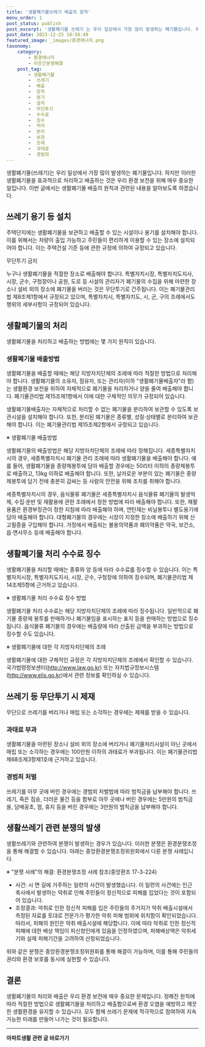 ```yaml
---
title: '생활폐기물쓰레기 배출의 원칙'
menu_order: 1
post_status: publish
post_excerpt: '생활폐기물 쓰레기 는 우리 일상에서 가장 많이 발생하는 폐기물입니다. 하지만 이러한 생활폐기물을 효과적으로 처리하고 배출하는 것은 우리 환경 보전을 위해 매우 중요한 일입니다. 이번 글에서는 생활폐기물 배출의 원칙과 관련된 내용을 알아보도록 하겠습니다.'
post_date: 2023-12-25 10:56:49
featured_image: _images/환경에너지.png
taxonomy:
    category:
        - 환경에너지
        - 이웃간분쟁해결
    post_tag:
        - 생활폐기물
        -  쓰레기
        -  배출
        -  원칙
        -  용기
        -  설치
        -  무단투기
        -  수수료
        -  징수
        -  처리
        -  분리
        -  보관
        -  조례
        -  과태료
        -  경범죄
---
```



생활폐기물(쓰레기)는 우리 일상에서 가장 많이 발생하는 폐기물입니다. 하지만 이러한 생활폐기물을 효과적으로 처리하고 배출하는 것은 우리 환경 보전을 위해 매우 중요한 일입니다. 이번 글에서는 생활폐기물 배출의 원칙과 관련된 내용을 알아보도록 하겠습니다.

## 쓰레기 용기 등 설치

주택단지에는 생활폐기물을 보관하고 배출할 수 있는 시설이나 용기를 설치해야 합니다. 이를 위해서는 차량이 출입 가능하고 주민들이 편리하게 이용할 수 있는 장소에 설치되어야 합니다. 이는 주택건설 기준 등에 관한 규정에 의하여 규정되고 있습니다.

무단투기 금지

누구나 생활폐기물을 적절한 장소로 배출해야 합니다. 특별자치시장, 특별자치도지사, 시장, 군수, 구청장이나 공원, 도로 등 시설의 관리자가 폐기물의 수집을 위해 마련한 장소나 설비 외의 장소에 폐기물을 버리는 것은 무단투기로 간주됩니다. 이는 폐기물관리법 제8조제1항에서 규정되고 있으며, 특별자치시, 특별자치도, 시, 군, 구의 조례에서도 행위의 세부사항이 규정되어 있습니다.

## 생활폐기물의 처리

생활폐기물을 처리하고 배출하는 방법에는 몇 가지 원칙이 있습니다.

### 생활폐기물 배출방법

생활폐기물을 배출할 때에는 해당 지방자치단체의 조례에 따라 적절한 방법으로 처리해야 합니다. 생활폐기물의 소유자, 점유자, 또는 관리자(이하 "생활폐기물배출자"라 함)는 생활환경 보전을 위하여 자체적으로 폐기물을 처리하거나 양을 줄여 배출해야 합니다. 폐기물관리법 제15조제1항에서 이에 대한 구체적인 의무가 규정되어 있습니다.

생활폐기물배출자는 자체적으로 처리할 수 없는 폐기물을 분리하여 보관할 수 있도록 보관시설을 설치해야 합니다. 또한, 분리된 폐기물은 종류별, 성질·상태별로 분리하여 보관해야 합니다. 이는 폐기물관리법 제15조제2항에서 규정되고 있습니다.

※ 생활폐기물 배출방법

생활폐기물의 배출방법은 해당 지방자치단체의 조례에 따라 정해집니다. 세종특별자치시의 경우, 세종특별자치시 폐기물 관리 조례에 따라 생활폐기물을 배출해야 합니다. 예를 들어, 생활폐기물을 종량제봉투에 담아 배출할 경우에는 50리터 이하의 종량제봉투로 배출하고, 13kg 이하로 배출해야 합니다. 또한, 날카로운 부분이 있는 폐기물은 종량제봉투에 담기 전에 충분히 감싸는 등 사람의 안전을 위해 조치를 취해야 합니다.

세종특별자치시의 경우, 음식물류 폐기물은 세종특별자치시 음식물류 폐기물의 발생억제, 수집·운반 및 재활용에 관한 조례에서 정한 방법에 따라 배출해야 합니다. 또한, 재활용품은 환경부장관이 정한 지침에 따라 배출해야 하며, 연탄재는 비닐봉투나 별도용기에 담아 배출해야 합니다. 대형폐기물의 경우에는 시장이 지정한 장소에 배출하기 위해 신고필증을 구입해야 합니다. 가정에서 배출되는 불용의약품과 폐의약품은 약국, 보건소, 읍·면사무소 등에 배출해야 합니다.

## 생활폐기물 처리 수수료 징수

생활폐기물을 처리할 때에는 종류와 양 등에 따라 수수료를 징수할 수 있습니다. 이는 특별자치시장, 특별자치도지사, 시장, 군수, 구청장에 의하여 징수되며, 폐기물관리법 제14조제5항에 근거하고 있습니다.

※ 생활폐기물 처리 수수료 징수 방법

생활폐기물 처리 수수료는 해당 지방자치단체의 조례에 따라 징수됩니다. 일반적으로 폐기물 종량제 봉투를 판매하거나 폐기물임을 표시하는 표지 등을 판매하는 방법으로 징수됩니다. 음식물류 폐기물의 경우에는 배출량에 따라 산출된 금액을 부과하는 방법으로 징수할 수도 있습니다.

※ 생활폐기물에 대한 각 지방자치단체의 조례

생활폐기물에 대한 구체적인 규정은 각 지방자치단체의 조례에서 확인할 수 있습니다. 국가법령정보센터(http://www.law.go.kr) 또는 자치법규정보시스템(http://www.elis.go.kr)에서 관련 정보를 확인하실 수 있습니다.

## 쓰레기 등 무단투기 시 제재

무단으로 쓰레기를 버리거나 매립 또는 소각하는 경우에는 제재를 받을 수 있습니다.

### 과태료 부과

생활폐기물을 마련된 장소나 설비 외의 장소에 버리거나 폐기물처리시설이 아닌 곳에서 매립 또는 소각하는 경우에는 100만원 이하의 과태료가 부과됩니다. 이는 폐기물관리법 제68조제3항제1호에 근거하고 있습니다.

### 경범죄 처벌

쓰레기를 아무 곳에 버린 경우에는 경범죄 처벌법에 따라 범칙금을 납부해야 합니다. 쓰레기, 죽은 짐승, 더러운 물건 등을 함부로 아무 곳에나 버린 경우에는 5만원의 범칙금을, 담배꽁초, 껌, 휴지 등을 버린 경우에는 3만원의 범칙금을 납부해야 합니다.

## 생활쓰레기 관련 분쟁의 발생

생활쓰레기와 관련하여 분쟁이 발생하는 경우가 있습니다. 이러한 분쟁은 환경분쟁조정을 통해 해결할 수 있습니다. 아래는 중앙환경분쟁조정위원회에서 다룬 분쟁 사례입니다.

※ "분쟁 사례"의 해결: 환경분쟁조정 사례 참조(중앙환조 17-3-224)

- 사건: 시 면 길에 거주하는 일련의 사건이 발생했습니다. 이 일련의 사건에는 인근 축사에서 발생하는 악취로 인해 주민들이 정신적으로 피해를 입었다는 것이 포함되어 있습니다.
- 조정결과: 악취로 인한 정신적 피해를 입은 주민들의 주거지가 악취 배출시설에서 측정된 자료를 토대로 전문가가 평가한 악취 피해 범위에 위치함이 확인되었습니다. 따라서, 피해의 원인은 악취 배출시설에 해당합니다. 이에 따라 악취로 인한 정신적 피해에 대한 배상 책임이 피신청인에게 있음을 인정하였으며, 피해배상액은 악취세기와 실제 피해기간을 고려하여 산정되었습니다.

위와 같은 분쟁은 중앙환경분쟁조정위원회를 통해 해결이 가능하며, 이를 통해 주민들의 권리와 환경 보호를 동시에 실현할 수 있습니다.

## 결론

생활폐기물의 처리와 배출은 우리 환경 보전에 매우 중요한 문제입니다. 정해진 원칙에 따라 적절한 방법으로 생활폐기물을 처리하고 배출함으로써 환경 오염을 예방하고 깨끗한 생활환경을 유지할 수 있습니다. 모두 함께 쓰레기 문제에 적극적으로 참여하여 지속 가능한 미래를 만들어 나가는 것이 필요합니다.
<!-- wp:separator -->
<hr class="wp-block-separator has-alpha-channel-opacity"/>
<!-- /wp:separator -->

<!-- wp:group {"backgroundColor":"base","layout":{"type":"constrained"}} -->
<div class="wp-block-group has-base-background-color has-background"><!-- wp:paragraph {"align":"center","fontSize":"medium"} -->
<p class="has-text-align-center has-large-font-size"><strong>아파트생활 관련 글 바로가기</strong></p>
<!-- /wp:paragraph -->


<!-- wp:latest-posts
{"categories":[{"id":28012,"count":19,"description":"","link":"https://uknowlaw.com/category/%ec%95%84%ed%8c%8c%ed%8a%b8%ec%83%9d%ed%99%9c/","name":"아파트생활","slug":"아파트생활","taxonomy":"category","parent":0,"meta":[],"_links":{"self":[{"href":"https://uknowlaw.com/wp-json/wp/v2/categories/28012"}],"collection":[{"href":"https://uknowlaw.com/wp-json/wp/v2/categories"}],"about":[{"href":"https://uknowlaw.com/wp-json/wp/v2/taxonomies/category"}],"wp:post_type":[{"href":"https://uknowlaw.com/wp-json/wp/v2/posts?categories=28012"}],"curies":[{"name":"wp","href":"https://api.w.org/{rel}","templated":true}]}}],"postsToShow":100,"excerptLength":28,"postLayout":"grid","columns":2,"featuredImageAlign":"left","featuredImageSizeSlug":"large","fontSize":"small"} /--></div>
<!-- /wp:group -->